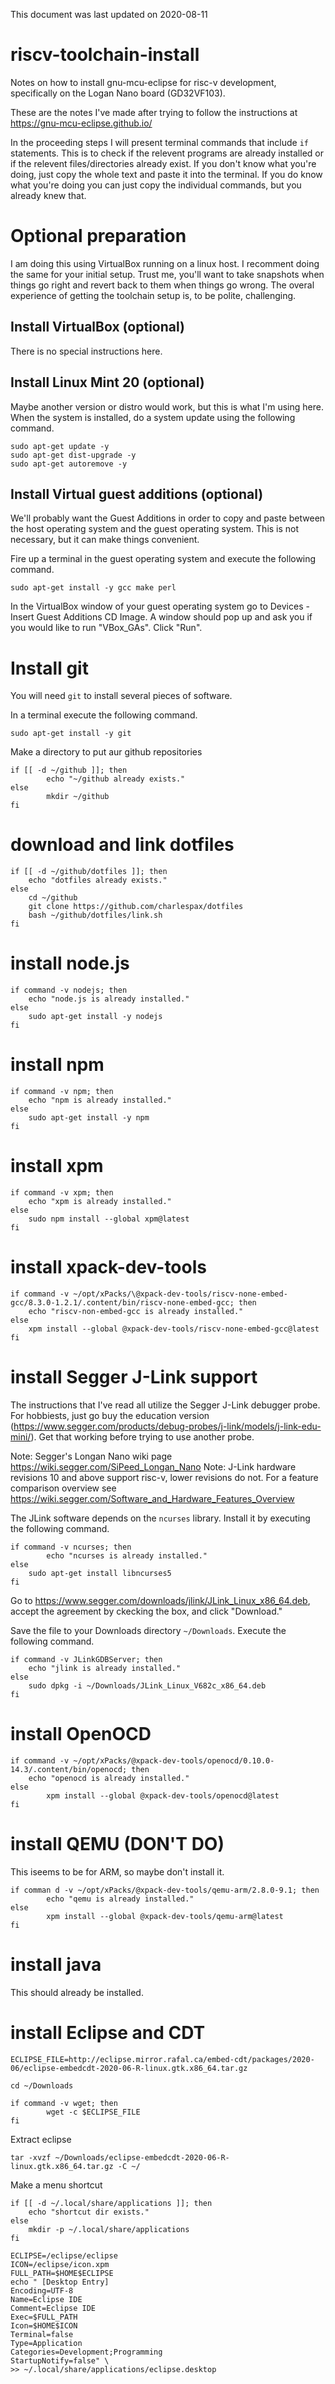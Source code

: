 This document was last updated on 2020-08-11

# riscv-toolchain-install
Notes on how to install gnu-mcu-eclipse for risc-v development, specifically on the Logan Nano board (GD32VF103).

These are the notes I've made after trying to follow the instructions at https://gnu-mcu-eclipse.github.io/

In the proceeding steps I will present terminal commands that include `if` statements. This is to check if the relevent programs are already installed or if the relevent files/directories already exist. If you don't know what you're doing, just copy the whole text and paste it into the terminal. If you do know what you're doing you can just copy the individual commands, but you already knew that.

# Optional preparation
I am doing this using VirtualBox running on a linux host. I recomment doing the same for your initial setup. Trust me, you'll want to take snapshots when things go right and revert back to them when things go wrong. The overal experience of getting the toolchain setup is, to be polite, challenging.

## Install VirtualBox (optional)
There is no special instructions here.

## Install Linux Mint 20 (optional)
Maybe another version or distro would work, but this is what I'm using here. When the system is installed, do a system update using the following command.
```
sudo apt-get update -y
sudo apt-get dist-upgrade -y
sudo apt-get autoremove -y
```

## Install Virtual guest additions (optional)
We'll probably want the Guest Additions in order to copy and paste between the host operating system and the guest operating system. This is not necessary, but it can make things convenient.

Fire up a terminal in the guest operating system and execute the following command.
```
sudo apt-get install -y gcc make perl
```

In the VirtualBox window of your guest operating system go to Devices - Insert Guest Additions CD Image. A window should pop up and ask you if you would like to run "VBox\_GAs". Click "Run".


# Install git
You will need `git` to install several pieces of software.

In a terminal execute the following command.
```
sudo apt-get install -y git
```

Make a directory to put aur github repositories
```
if [[ -d ~/github ]]; then
    	echo "~/github already exists."
else
    	mkdir ~/github
fi
```

# download and link dotfiles
```
if [[ -d ~/github/dotfiles ]]; then
	echo "dotfiles already exists."
else
	cd ~/github
	git clone https://github.com/charlespax/dotfiles
	bash ~/github/dotfiles/link.sh
fi
```

# install  node.js
```
if command -v nodejs; then
	echo "node.js is already installed."
else
	sudo apt-get install -y nodejs
fi
```


# install npm
```
if command -v npm; then
	echo "npm is already installed."
else
	sudo apt-get install -y npm
fi
```


# install xpm
```
if command -v xpm; then
	echo "xpm is already installed."
else
	sudo npm install --global xpm@latest
fi
```


# install xpack-dev-tools
```
if command -v ~/opt/xPacks/\@xpack-dev-tools/riscv-none-embed-gcc/8.3.0-1.2.1/.content/bin/riscv-none-embed-gcc; then
	echo "riscv-non-embed-gcc is already installed."
else
	xpm install --global @xpack-dev-tools/riscv-none-embed-gcc@latest
fi
```

# install Segger J-Link support
The instructions that I've read all utilize the Segger J-Link debugger probe. For hobbiests, just go buy the education version (https://www.segger.com/products/debug-probes/j-link/models/j-link-edu-mini/). Get that working before trying to use another probe.

Note: Segger's Longan Nano wiki page https://wiki.segger.com/SiPeed_Longan_Nano
Note: J-Link hardware revisions 10 and above support risc-v, lower revisions do not. For a feature comparison overview see https://wiki.segger.com/Software_and_Hardware_Features_Overview

The JLink software depends on the `ncurses` library. Install it by executing the following command.
```
if command -v ncurses; then
        echo "ncurses is already installed."
else
	sudo apt-get install libncurses5
fi
```

Go to https://www.segger.com/downloads/jlink/JLink_Linux_x86_64.deb, accept the agreement by ckecking the box, and click "Download."

Save the file to your Downloads directory `~/Downloads`. Execute the following command.
```
if command -v JLinkGDBServer; then
	echo "jlink is already installed."
else
	sudo dpkg -i ~/Downloads/JLink_Linux_V682c_x86_64.deb
fi
```

# install OpenOCD
```
if command -v ~/opt/xPacks/@xpack-dev-tools/openocd/0.10.0-14.3/.content/bin/openocd; then
	echo "openocd is already installed."
else
        xpm install --global @xpack-dev-tools/openocd@latest
fi
```

# install QEMU (DON'T DO)
This iseems to be for ARM, so maybe don't install it.
```
if comman d -v ~/opt/xPacks/@xpack-dev-tools/qemu-arm/2.8.0-9.1; then
        echo "qemu is already installed."
else
        xpm install --global @xpack-dev-tools/qemu-arm@latest
fi
```

# install java
This should already be installed.

# install Eclipse and CDT

```
ECLIPSE_FILE=http://eclipse.mirror.rafal.ca/embed-cdt/packages/2020-06/eclipse-embedcdt-2020-06-R-linux.gtk.x86_64.tar.gz

cd ~/Downloads

if command -v wget; then
        wget -c $ECLIPSE_FILE
fi
```

Extract eclipse
```
tar -xvzf ~/Downloads/eclipse-embedcdt-2020-06-R-linux.gtk.x86_64.tar.gz -C ~/
```
Make a menu shortcut
```
if [[ -d ~/.local/share/applications ]]; then
	echo "shortcut dir exists."
else
	mkdir -p ~/.local/share/applications
fi

ECLIPSE=/eclipse/eclipse
ICON=/eclipse/icon.xpm
FULL_PATH=$HOME$ECLIPSE
echo " [Desktop Entry]
Encoding=UTF-8
Name=Eclipse IDE
Comment=Eclipse IDE
Exec=$FULL_PATH
Icon=$HOME$ICON
Terminal=false
Type=Application
Categories=Development;Programming
StartupNotify=false" \
>> ~/.local/share/applications/eclipse.desktop
```
